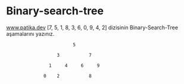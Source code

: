 # Binary-search-tree
www.patika.dev
[7, 5, 1, 8, 3, 6, 0, 9, 4, 2] dizisinin Binary-Search-Tree aşamalarını yazınız.

                             5
                            
                       3           7
                          
                    1     4     6     9
                    
                  0    2           8
